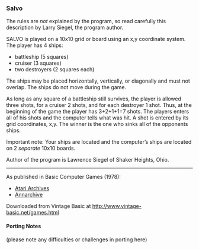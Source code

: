 ### Salvo

The rules are _not_ explained by the program, so read carefully this description by Larry Siegel, the program author.

SALVO is played on a 10x10 grid or board using an x,y coordinate system. The player has 4 ships:
- battleship (5 squares)
- cruiser (3 squares)
- two destroyers (2 squares each)

The ships may be placed horizontally, vertically, or diagonally and must not overlap. The ships do not move during the game.

As long as any square of a battleship still survives, the player is allowed three shots, for a cruiser 2 shots, and for each destroyer 1 shot. Thus, at the beginning of the game the player has 3+2+1+1=7 shots. The players enters all of his shots and the computer tells what was hit. A shot is entered by its grid coordinates, x,y. The winner is the one who sinks all of the opponents ships.

Important note: Your ships are located and the computer’s ships are located on 2 _separate_ 10x10 boards.

Author of the program is Lawrence Siegel of Shaker Heights, Ohio.

---

As published in Basic Computer Games (1978):
- [Atari Archives](https://www.atariarchives.org/basicgames/showpage.php?page=142)
- [Annarchive](https://annarchive.com/files/Basic_Computer_Games_Microcomputer_Edition.pdf#page=157)

Downloaded from Vintage Basic at
http://www.vintage-basic.net/games.html

#### Porting Notes

(please note any difficulties or challenges in porting here)

